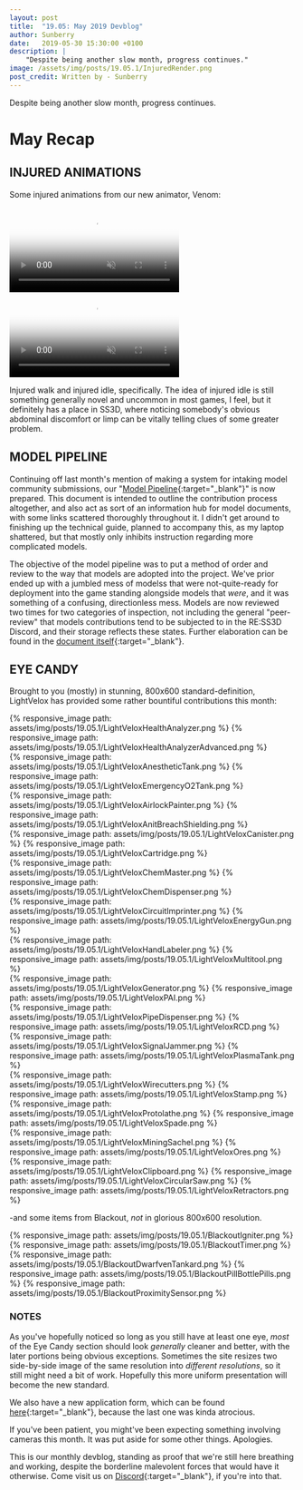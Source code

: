 ```yaml
---
layout: post
title:  "19.05: May 2019 Devblog"
author: Sunberry
date:   2019-05-30 15:30:00 +0100
description: |
    "Despite being another slow month, progress continues."
image: /assets/img/posts/19.05.1/InjuredRender.png
post_credit: Written by - Sunberry
---
```



Despite being another slow month, progress continues.

# May Recap

## INJURED ANIMATIONS

Some injured animations from our new animator, Venom:

<video autoplay="autoplay" muted loop="loop" poster="{{ site.baseurl }}/assets/img/posts/19.05.1/InjuredWalk.jpg">
  <source src="{{ site.baseurl }}/assets/img/posts/19.05.1/InjuredWalk.webm" type="video/webm">
  <source src="{{ site.baseurl }}/assets/img/posts/19.05.1/InjuredWalk.mp4" type="video/mp4">
</video>

<video autoplay="autoplay" muted loop="loop" poster="{{ site.baseurl }}/assets/img/posts/19.05.1/InjuredIdle.jpg">
  <source src="{{ site.baseurl }}/assets/img/posts/19.05.1/InjuredIdle.webm" type="video/webm">
  <source src="{{ site.baseurl }}/assets/img/posts/19.05.1/InjuredIdle.mp4" type="video/mp4">
</video>

Injured walk and injured idle, specifically. The idea of injured idle is still something generally novel and uncommon in most games, I feel, but it definitely has a place in SS3D, where noticing somebody's obvious abdominal discomfort or limp can be vitally telling clues of some greater problem.

## MODEL PIPELINE

Continuing off last month's mention of making a system for intaking model community submissions, our "[Model Pipeline](https://docs.google.com/document/d/1oz9qOsgDMaTaa3VagsiW9OdbJJvw3AvG6XR97ZZfLU8/edit?usp=sharing){:target="_blank"}" is now prepared. This document is intended to outline the contribution process altogether, and also act as sort of an information hub for model documents, with some links scattered thoroughly throughout it. I didn't get around to finishing up the technical guide, planned to accompany this, as my laptop shattered, but that mostly only inhibits instruction regarding more complicated models.

The objective of the model pipeline was to put a method of order and review to the way that models are adopted into the project. We've prior ended up with a jumbled mess of modelss that were not-quite-ready for deployment into the game standing alongside models that *were*, and it was something of a confusing, directionless mess. Models are now reviewed two times for two categories of inspection, not including the general "peer-review" that models contributions tend to be subjected to in the RE:SS3D Discord, and their storage reflects these states. Further elaboration can be found in the [document itself](https://docs.google.com/document/d/1oz9qOsgDMaTaa3VagsiW9OdbJJvw3AvG6XR97ZZfLU8/edit?usp=sharing){:target="_blank"}.

## EYE CANDY

Brought to you (mostly) in stunning, 800x600 standard-definition, LightVelox has provided some rather bountiful contributions this month:

<div class='horizontal-2' markdown='1'>
{% responsive_image path: assets/img/posts/19.05.1/LightVeloxHealthAnalyzer.png %}
{% responsive_image path: assets/img/posts/19.05.1/LightVeloxHealthAnalyzerAdvanced.png %}
</div>
<div class='horizontal-2' markdown='1'>
{% responsive_image path: assets/img/posts/19.05.1/LightVeloxAnestheticTank.png %}
{% responsive_image path: assets/img/posts/19.05.1/LightVeloxEmergencyO2Tank.png %}
</div>
<div class='horizontal-2' markdown='1'>
{% responsive_image path: assets/img/posts/19.05.1/LightVeloxAirlockPainter.png %}
{% responsive_image path: assets/img/posts/19.05.1/LightVeloxAnitBreachShielding.png %}
</div>
<div class='horizontal-2' markdown='1'>
{% responsive_image path: assets/img/posts/19.05.1/LightVeloxCanister.png %}
{% responsive_image path: assets/img/posts/19.05.1/LightVeloxCartridge.png %}
</div>
<div class='horizontal-2' markdown='1'>
{% responsive_image path: assets/img/posts/19.05.1/LightVeloxChemMaster.png %}
{% responsive_image path: assets/img/posts/19.05.1/LightVeloxChemDispenser.png %}
</div>
<div class='horizontal-2' markdown='1'>
{% responsive_image path: assets/img/posts/19.05.1/LightVeloxCircuitImprinter.png %}
{% responsive_image path: assets/img/posts/19.05.1/LightVeloxEnergyGun.png %}
</div>
<div class='horizontal-2' markdown='1'>
{% responsive_image path: assets/img/posts/19.05.1/LightVeloxHandLabeler.png %}
{% responsive_image path: assets/img/posts/19.05.1/LightVeloxMultitool.png %}
</div>
<div class='horizontal-2' markdown='1'>
{% responsive_image path: assets/img/posts/19.05.1/LightVeloxGenerator.png %}
{% responsive_image path: assets/img/posts/19.05.1/LightVeloxPAI.png %}
</div>
<div class='horizontal-2' markdown='1'>
{% responsive_image path: assets/img/posts/19.05.1/LightVeloxPipeDispenser.png %}
{% responsive_image path: assets/img/posts/19.05.1/LightVeloxRCD.png %}
</div>
<div class='horizontal-2' markdown='1'>
{% responsive_image path: assets/img/posts/19.05.1/LightVeloxSignalJammer.png %}
{% responsive_image path: assets/img/posts/19.05.1/LightVeloxPlasmaTank.png %}
</div>
<div class='horizontal-2' markdown='1'>
{% responsive_image path: assets/img/posts/19.05.1/LightVeloxWirecutters.png %}
{% responsive_image path: assets/img/posts/19.05.1/LightVeloxStamp.png %}
</div>
<div class='horizontal-2' markdown='1'>
{% responsive_image path: assets/img/posts/19.05.1/LightVeloxProtolathe.png %}
{% responsive_image path: assets/img/posts/19.05.1/LightVeloxSpade.png %}
</div>
<div class='horizontal-2' markdown='1'>
{% responsive_image path: assets/img/posts/19.05.1/LightVeloxMiningSachel.png %}
{% responsive_image path: assets/img/posts/19.05.1/LightVeloxOres.png %}
</div>
<div class='horizontal-3' markdown='1'>
{% responsive_image path: assets/img/posts/19.05.1/LightVeloxClipboard.png %}
{% responsive_image path: assets/img/posts/19.05.1/LightVeloxCircularSaw.png %}
{% responsive_image path: assets/img/posts/19.05.1/LightVeloxRetractors.png %}
</div>

-and some items from Blackout, *not* in glorious 800x600 resolution.

<div class='horizontal-2' markdown='1'>
{% responsive_image path: assets/img/posts/19.05.1/BlackoutIgniter.png %}
{% responsive_image path: assets/img/posts/19.05.1/BlackoutTimer.png %}
</div>
<div class='horizontal-3' markdown='1'>
{% responsive_image path: assets/img/posts/19.05.1/BlackoutDwarfvenTankard.png %}
{% responsive_image path: assets/img/posts/19.05.1/BlackoutPillBottlePills.png %}
{% responsive_image path: assets/img/posts/19.05.1/BlackoutProximitySensor.png %}
</div>

### NOTES

As you've hopefully noticed so long as you still have at least one eye, *most* of the Eye Candy section should look *generally* cleaner and better, with the later portions being obvious exceptions. Sometimes the site resizes two side-by-side image of the same resolution into *different resolutions*, so it still might need a bit of work. Hopefully this more uniform presentation will become the new standard.

We also have a new application form, which can be found [here](https://docs.google.com/forms/d/1Y1H7KdFwHZCKxM-fWGiSXjiUfypKQ1eGPtuqhalnoAY){:target="_blank"}, because the last one was kinda atrocious.

If you've been patient, you might've been expecting something involving cameras this month. It was put aside for some other things. Apologies.

This is our monthly devblog, standing as proof that we're still here breathing and working, despite the borderline malevolent forces that would have it otherwise.
Come visit us on [Discord](https://discord.gg/3ny9tdH){:target="_blank"}, if you're into that.
